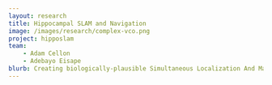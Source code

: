 ```yaml
---
layout: research
title: Hippocampal SLAM and Navigation
image: /images/research/complex-vco.png
project: hipposlam
team:
    - Adam Cellon
    - Adebayo Eisape
blurb: Creating biologically-plausible Simultaneous Localization And Mapping (SLAM) and navigation algorithms based on rodent hippocampus and entorhinal cortex.
---
```

